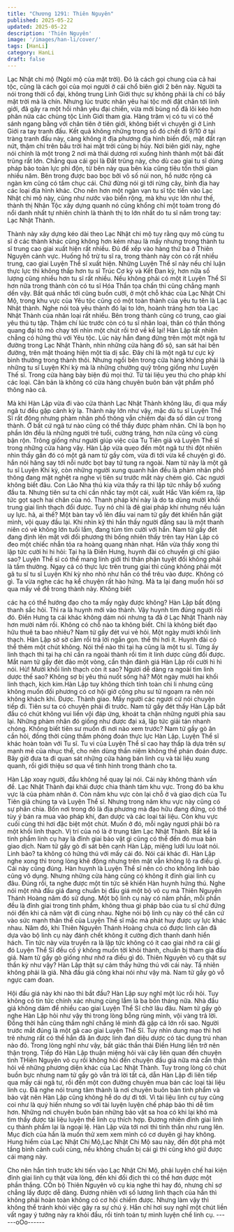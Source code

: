 ```yaml
---
title: "Chương 1291: Thiên Nguyên"
published: 2025-05-22
updated: 2025-05-22
description: 'Thiên Nguyên'
image: '/images/han-li/cover/'
tags: [HanLi]
category: HanLi
draft: false
---
```


Lạc Nhật chi mộ (Ngôi mộ của mặt trời).
Đó là cách gọi chung của cả hai tộc, cũng là cách gọi của mọi
người ở cái chổ biên giới 2 bên này.
Người ta nói trong thời cổ đại, không trung Linh Giới thực sự
không phải là chỉ có bẩy mặt trời mà là chín. Nhưng lúc trước
nhân yêu hai tộc mới đặt chân tới linh giới, đã gây ra một hồi
nhân yêu đại chiến, vừa mới bùng nổ đã lôi kéo hơn phân nửa
các chủng tộc Linh Giới
tham gia.
Hàng trăm vị có tu vi có thể sánh ngang bằng với chân tiên ở tiên
giới, không biết vì chuyện gì ở Linh Giới ra tay tranh đấu.
Kết quả không những trong số đó chết đi 9/10 ở tại tràng tranh
đấu này, càng không ít địa phương địa hình biến đổi, mặt đất rạn
nứt, thậm chí trên bầu trời hai mặt trời cũng bị hủy.
Nơi biên giới này, nghe nói chính là một trong 2 nơi mà thái
dương rơi xuống hình thành một bãi đất trũng rất lớn. Chẳng qua
cái gọi là Đất trũng này, cho dù cao giai tu sĩ dùng pháp bảo toàn
lực phi độn, từ bên này qua bên kia cũng tiêu tốn thời gian nhiều
năm. Bên trong được bao bọc bởi vô số núi non, hồ nước rộng cả
ngàn km cũng có tầm chục cái. Chứ đừng nói gì tới rừng cây,
bình địa hay các loại địa hình khác.
Cho nên hơn một ngàn vạn tu sĩ tộc tiến vào Lạc Nhật chi mộ này,
cũng như nước vào biển rộng, mà khu vực lớn như thế, thành thị
Nhân Tộc xây dựng quanh nó cũng khổng chỉ một toàm trong đó
nổi danh nhất tự nhiên chính là thành thị to lớn nhất do tu sĩ nắm
trong tay: Lạc Nhật Thành.

Thành này xây dựng kéo dài theo Lạc Nhật chi mộ tuy rằng quy
mô cùng tu sĩ ở các thành khác cũng không hơn kém nhau là mấy
nhưng trong thành tu sĩ trung cao giai xuất hiện rất nhiều. Đủ để
xếp vào hàng thứ ba ở Thiên Nguyên cảnh vực. Huống hồ trừ tu
sĩ ra, trong thành này còn có rất nhiều trung, cao giai Luyện Thể
sĩ xuất hiện.
Những Luyện Thể sĩ này nếu chỉ luận thực lực thì không thấp hơn
tu sĩ Trúc Cơ kỳ và Kết Đan kỳ, hơn nữa số lượng cũng nhiều
hơn tu sĩ rất nhiều.
Nếu không phải có một ít Luyện Thể Sĩ hơn nữa trong thành còn
có tu sĩ Hóa Thần tọa chấn thì cũng chẳng mạnh dến vậy.
Bất quá nhắc tới cũng buồn cười, ở một chỗ khác của Lạc Nhật
Chi Mộ, trong khu vực của Yêu tộc cũng có một toàn thành của
yêu tu tên là Lạc Nhật thành.
Nghe nói toà yêu thành đó lại to lớn, hoành tráng hơn tòa Lạc
Nhật Thành của nhân loại rất nhiều.
Bên trong thành cũng có trung, cao giai yêu thú tụ tập. Thậm chí
lúc trước còn có tu sĩ nhân loại, thân có thần thông quang đại tò
mò chạy tới nhìn một chút rồi trở về kể lại!
Hàn Lập tất nhiên chẳng có hứng thú với Yêu tộc.
Lúc này hắn đang đứng trên một một ngã tư đường trong Lạc
Nhật Thành, nhìn những cửa hàng đồ sộ, san sát hai bên đường,
trên mặt thoáng hiện một tia dị sắc.
Đây chỉ là một ngã tư cực kỳ bình thường trong thành thôi. Nhưng
ngồi bên trong cửa hàng không phải là những tu sĩ Luyện Khí kỳ
mà là những chưởng quỹ trông giống như Luyện Thế sĩ.
Trong cửa hàng bày biện đủ mọi thứ. Từ tài liệu yeu thú cho pháp
khí các loại. Căn bản là không có cừa hàng chuyên buôn bán vật
phẩm phổ thông nào cả.

Mà khi Hàn Lập vừa đi vào cửa thành Lạc Nhật Thành không lâu,
đi qua mấy ngã tư đều gặp cảnh kỳ lạ.
Thành này lớn như vậy, mặc dù tu sĩ Luyện Thể Sĩ rất đông
nhưng phàm nhân phổ thông vẫn chiếm đại đa số dân cư trong
thành. Ở bất cứ ngã tư nào cũng có thể thấy được phàm nhân.
Chỉ là bọn họ phần lớn đều là những người trẻ tuổi, cường tráng,
hơn nữa cũng vô cùng bận rộn. Trông giống như người giúp việc
của Tu Tiên giả và Luyện Thể sĩ trong những cửa hàng vậy.
Hàn Lập vừa quẹo đến một ngã tư thì đột nhiên nhìn thấy gần đó
có một gã nam từ gầy còm, vừa đi tới vừa kể chuyện gì đó. hắn
nói hăng say tới nỗi nước bọt bay tứ tung ra ngoài.
Nam tử này là một gã tu sĩ Luyện Khí kỳ, còn những người xung
quanh hắn đều là phàm nhân phổ thông đang mặt nghệt ra nghe
vị tiên sư trước mắt này chém gió.
Các ngươi không biết đâu. Con Lão Nha thú kia vừa thấy ra thì
lập tức nhẩy bổ xuống đầu ta. Nhưng tiên sư ta chỉ cần nhấc tay
một cái, xuất Hắc Vân kiếm ra, lập tức gọt sạch hai chân của nó.
Thanh pháp khí này là do ta dùng mười khối trung giai linh thạch
đổi được. Tuy nó chỉ là đê giai pháp khí nhưng nếu luận uy lực.
hả, ai thế? Một bàn tay vỗ lên đầu vai nam tử gầy đét khiến hắn
giật mình, vội quay đầu lại. Khi nhìn kỹ thì hắn thấy người đằng
sau là một thanh niên có vẻ không lớn tuổi lắm, đang tủm tỉm cười
với hắn.
Nam tử gầy đét đang định lên mặt với đối phương thì bống nhiên
thấy trên tay Hàn Lập có đeo một chiếc nhẫn tỏa ra hoàng quang
nhàn nhạt. Hắn vừa thấy xong thì lập tức cười hi hi hỏi: Tại hạ là
Điền Hưng, huynh đài có chuyền gì chỉ giáo sao?
Luyện Thể sĩ có thể mang linh giới thì thân phận tuyệt đối không
phải là tầm thường. Ngay cả có thực lực trên trung giai thì cũng
không phải một gã tu sĩ tu sĩ Luyện Khí kỳ nho nhỏ như hắn có
thể trêu vào được.
Không có gì. Ta vừa nghe các hạ kể chuyện rất hào hứng. Mà ta
lại đang muốn hỏi sơ qua mấy về đề trong thành này. Không biết

các hạ có thể hướng đạo cho ta mấy ngày được không? Hàn Lập
bất động thanh sắc hỏi.
Thì ra là huynh mới vào thành. Vậy huynh tìm đúng người rồi đó.
Điền Hưng ta cái khác không dám nói nhưng ta đã ở Lạc Nhật
Thành này hơn mười năm rồi. Không có chỗ nào ta không biết.
Chỉ là không biết đạo hữu thuê ta bao nhiêu? Nam tử gầy đét vui
vẻ hỏi.
Một ngày mười khối linh thạch. Hàn Lập sờ sờ cằm rồi trả lời
ngắn gọn.
thế thi hơi ít. Huynh đài có thể thêm một chút không. Nói thế nào
thì tại hạ cũng là một tu sĩ. Từng ấy linh thạch thì tại hạ chỉ cần ra
ngoài thành rồi tìm ít linh dược cũng đổi được. Mắt nam tử gầy
đét đảo một vòng, cẩn thận đánh giá Hàn Lập rồi cười hì hì nói.
Hừ! Mười khối linh thạch còn ít sao? Ngươi dễ dàng ra ngoài tìm
linh dược thế sao? Không sợ bị yêu thú nuốt sống hả? Một ngày
mười hai khối linh thạch, kịch kim.Hàn Lập tuy không thích tính
toàn chi li nhưng cũng không muốn đối phương có cơ hội giở
công phu sư tử ngoạm ra nên nói không khách khí.
Được. Thành giao. Mấy người các ngươi cứ nói chuyện tiếp đi.
Tiên sư ta có chuyện phải đi trước. Nam tử gầy đét thấy Hàn Lập
bắt đầu có chút không vui liền vội đáp ứng, khoát ta chặn những
người phía sau lại.
Những phàm nhân đó giống như được đại xá, lập tức giải tán
nhanh chóng.
Không biết tiên sư muốn đi nơi nào xem trước? Nam tử gầy gò ân
cần hỏi, đồng thời cũng thầm phỏng đoán thực lực Hàn Lập.
Luyện Thể sĩ khác hoàn toàn với Tu sĩ. Tu vi của Luyện Thể sĩ
cao hay thấp là dựa trên sự mạnh mẽ của nhục thể, cho nên dùng
thần niệm không thể phán đoán được.
Bây giờ đưa ta đi quan sát những cửa hàng bán linh cụ và tài liệu
xung quanh, rồi giới thiệu sơ qua về tình hình trong thành cho ta.

Hàn Lập xoay người, đầu không hề quay lại nói.
Cái này không thành vấn đề. Lạc Nhật Thành đại khái được chia
thành tám khu vực. Trong đó ba khu vực là của phàm nhân ở.
Còn năm khu vực còn lại chỗ ở và giao dịch của Tu Tiên giả
chúng ta và Luyện Thể sĩ. Nhưng trong năm khu vực này cũng có
sự phân chia. Bốn nơi trong đó là địa phương mà đạo hữu đang
đứng, có thể tùy ý bán ra mua vào pháp khí, đan dược và các loại
tài liệu. Còn khu vực cuối cùng thì hơi đặc biệt một chút. Muốn ở
đó, mỗi ngày ngươi phải bỏ ra một khối linh thạch. Vị trí của nó là
ở trung tâm Lạc Nhật Thành. Bất kể là tinh phẩm linh cụ hay là
đỉnh giai bảo vật gì cũng có thể đến đó mua bán giao dịch. Nam
tử gầy gò đi sát bên cạnh Hàn Lập, miệng lưới lưu loát nói.
Linh bảo? ta không có hứng thú với mấy cái đó. Nói cái khác đi.
Hàn Lập nghe xong thì trong lòng khẽ động nhưng trên mặt vẫn
không lộ ra điều gì.
Cái này cũng đúng. Hàn huynh là Luyện Thể sĩ nên có cho không
linh bảo cũng vô dụng. Nhưng những cửa hàng cũng có không ít
đỉnh giai linh cụ đâu. Đúng rồi, ta nghe được một tin tức sẽ khiến
Hàn huynh hứng thú. Nghe nói một nhà đấu giá đang chuẩn bị
đấu giá một bộ võ cụ mà Thiên Nguyên Thánh Hoàng năm đó sử
dụng. Một bộ linh cụ này có năm phần, mỗi phần đều là đỉnh giai
trong tinh phẩm, không thua gì pháp bảo của tu sĩ chứ đứng nói
đến khi cả năm vật đi cùng nhau. Nghe nói bộ linh cụ này có thể
căn cứ vào sức mạnh thân thể của Luyện Thể sĩ mặc mà phát
huy được uy lực khác nhau. Năm đó, khi Thiên Nguyên Thánh
Hoàng chưa có được linh căn đã dựa vào bộ linh cụ này đánh
chết không ít cường địch thanh danh hiển hách. Tin tức này vừa
truyền ra là lập tức không có ít cao giai nhớ ra cái gì đó Luyện
Thể Sĩ đều cố ý không muốn tời khỏi thành, chuẩn bị tham gia
đấu giá. Nam tử gầy gò giống như nhớ ra điều gì đó.
Thiên Nguyên võ cụ thật sự thần kỳ như vậy? Hàn Lập thật sự
cảm thấy hứng thú với cái này.
Tấ nhiên không phải là giả. Nhà đấu giá công khai nói như vậy
mà. Nam tử gầy gò vỗ ngực cam đoan.

Hội đấu giá này khi nào thì bắt đầu? Hàn Lập suy nghĩ một lúc rồi
hỏi.
Tuy không có tin tức chính xác nhưng cùng lắm là ba bốn tháng
nữa. Nhà đấu giá không dám để nhiều cao giai Luyện Thể Sĩ chờ
lâu đâu. Nam tử gầy gò nghe Hàn Lập hỏi như vậy thì trong lòng
bỗng rùng mình, vội vàng trả lời. Đồng thời hắn cũng thầm nghĩ
chẳng lẽ mình đã gặp cá lớn rồi sao. Người trước mắt đúng là
một gã cao giai Luyện Thể Sĩ. Tuy nhìn dung mạo thì hơi trẻ
nhưng rất có thể hắn đã ăn được linh đan diệu dược có tác dụng
trú nhan nào đó.
Trong lòng nghĩ như vậy, bất giác thần thái Điền Hưng liền trở
nên thận trọng.
Tiếp đó Hàn Lập thuận miệng hỏi vài cây liên quan đến chuyện
tình THiên Nguyên võ cụ rồi không hỏi đến chuyện đấu giá nữa
mà cẩn thận hỏi về những phương diện khác của Lạc Nhật
Thành.
Tuy trong lòng có chút buồn bực nhưng nam tử gầy gò vẫn trả lời
tất cả, dẫn Hàn Lập đi liên tiếp qua mấy cái ngã tư, rồi đến một
con đường chuyên mua bán các loại tài liệu linh cụ.
Đã nghe nói trung tâm thành là nơi chuyên buôn bán tinh phẩm
và bảo vật nên Hàn Lập cũng không hề do dự đi tới.
Vì tài liệu linh cự tuy cũng coi như là quý hiến nhưng so với tài
luyện luyện chế pháp bảo thì dễ tìm hơn. Những nơi chuyên buôn
bán những bảo vật sa hoa có khi lại khó mà tìm thấy được tài liệu
luyện thế linh cụ thích hợp.
Đương nhiên đỉnh giai linh cụ thành phẩm lại là ngoại lệ.
Hàn Lập vừa tới nơi thì tinh thần như rung lên.
Mục đích của hắn là muốn thử xem xem mình có cơ duyên gì hay
không. Hung hiểm của Lạc Nhật Chi Mộ,Lạc Nhật Chi Mộ sau
này, đến đột phá một tầng bình cảnh cuối cùng, nếu không chuẩn
bị cái gì thì cũng khó giữ được cái mạng này.

Cho nên hắn tính trước khi tiến vào Lạc Nhật Chi Mộ, phải luyện
chế hai kiện đỉnh giai linh cụ thật vừa lòng, đến khi đối địch thì có
thể hơn được một phần thắng.
CÒn bộ Thiên Nguyên võ cụ kia nghe thì hay đó, nhưng chỉ sợ
chẳng lấy được dễ dàng. Đương nhiên với số lương linh thạch
của hắn thì không phải hoàn toàn không có cơ hội chiếm được.
Nhưng làm vậy thì không thể tránh khỏi việc gây ra sự chú ý. Hắn
chỉ hơi suy nghĩ một chút liền vất ngay ý tưởng này ra khỏi đầu,
rồi tính toán tự mình luyện chế linh cụ.
------oOo------
